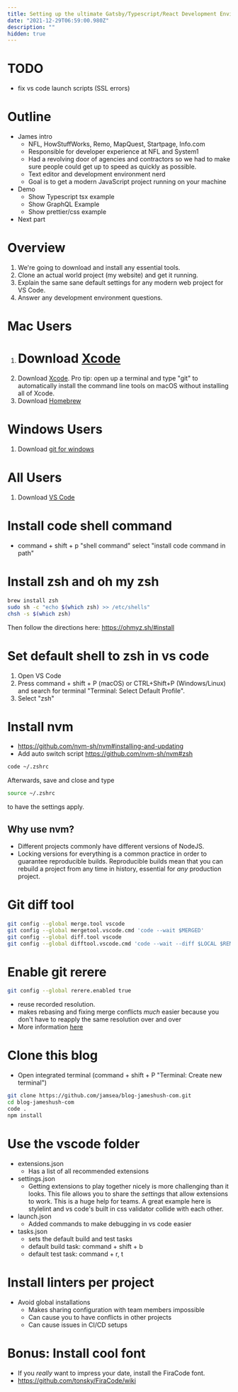 ```yaml
---
title: Setting up the ultimate Gatsby/Typescript/React Development Environment
date: "2021-12-29T06:59:00.980Z"
description: ""
hidden: true
---
```


# TODO

- fix vs code launch scripts (SSL errors)

# Outline

- James intro
  - NFL, HowStuffWorks, Remo, MapQuest, Startpage, Info.com
  - Responsible for developer experience at NFL and System1
  - Had a revolving door of agencies and contractors so we had to make sure people could get up to speed as quickly as possible.
  - Text editor and development environment nerd
  - Goal is to get a modern JavaScript project running on your machine
- Demo
  - Show Typescript tsx example
  - Show GraphQL Example
  - Show prettier/css example
- Next part

# Overview

1. We're going to download and install any essential tools.
2. Clone an actual world project (my website) and get it running.
3. Explain the same sane default settings for any modern web project for VS Code.
4. Answer any development environment questions.

# Mac Users

1. # Download [Xcode](https://apps.apple.com/us/app/xcode/id497799835?mt=12)
1. Download [Xcode](https://apps.apple.com/us/app/xcode/id497799835?mt=12). Pro tip: open up a terminal and type "git" to automatically install the command line tools on macOS without installing all of Xcode.
1. Download [Homebrew](https://brew.sh/)

# Windows Users

1. Download [git for windows](https://gitforwindows.org/)

# All Users

1. Download [VS Code](https://code.visualstudio.com/)

# Install code shell command

- command + shift + p "shell command" select "install code command in path"

# Install zsh and oh my zsh

```bash
brew install zsh
sudo sh -c "echo $(which zsh) >> /etc/shells"
chsh -s $(which zsh)
```

Then follow the directions here: https://ohmyz.sh/#install

# Set default shell to zsh in vs code

1. Open VS Code
2. Press command + shift + P (macOS) or CTRL+Shift+P (Windows/Linux) and search for terminal "Terminal: Select Default Profile".
3. Select "zsh"

# Install nvm

- https://github.com/nvm-sh/nvm#installing-and-updating
- Add auto switch script https://github.com/nvm-sh/nvm#zsh

```bash
code ~/.zshrc
```

Afterwards, save and close and type

```bash
source ~/.zshrc
```

to have the settings apply.

## Why use nvm?

- Different projects commonly have different versions of NodeJS.
- Locking versions for everything is a common practice in order to guarantee reproducible builds. Reproducible builds mean that you can rebuild a project from any time in history, essential for _any_ production project.

# Git diff tool

```bash
git config --global merge.tool vscode
git config --global mergetool.vscode.cmd 'code --wait $MERGED'
git config --global diff.tool vscode
git config --global difftool.vscode.cmd 'code --wait --diff $LOCAL $REMOTE'
```

# Enable git rerere

```bash
git config --global rerere.enabled true
```

- reuse recorded resolution.
- makes rebasing and fixing merge conflicts _much_ easier because you don't have to reapply the same resolution over and over
- More information [here](https://stackoverflow.com/questions/49500943/what-is-git-rerere-and-how-does-it-work)

# Clone this blog

- Open integrated terminal (command + shift + P "Terminal: Create new terminal")

```bash
git clone https://github.com/jamsea/blog-jameshush-com.git
cd blog-jameshush-com
code .
npm install
```

# Use the vscode folder

- extensions.json
  - Has a list of all recommended extensions
- settings.json
  - Getting extensions to play together nicely is more challenging than it looks. This file allows you to share the _settings_ that allow extensions to work. This is a huge help for teams. A great example here is stylelint and vs code's built in css validator collide with each other.
- launch.json
  - Added commands to make debugging in vs code easier
- tasks.json
  - sets the default build and test tasks
  - default build task: command + shift + b
  - default test task: command + r, t

# Install linters per project

- Avoid global installations
  - Makes sharing configuration with team members impossible
  - Can cause you to have conflicts in other projects
  - Can cause issues in CI/CD setups

# Bonus: Install cool font

- If you _really_ want to impress your date, install the FiraCode font.
- https://github.com/tonsky/FiraCode/wiki
